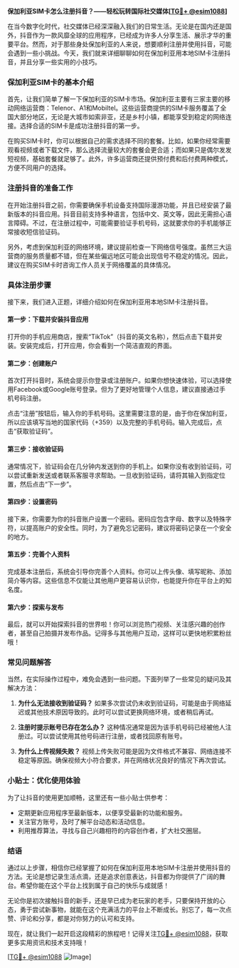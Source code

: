 **保加利亚SIM卡怎么注册抖音？——轻松玩转国际社交媒体[[TG💪+ @esim1088](https://t.me/s/esim1088)]**

在当今数字化时代，社交媒体已经深深融入我们的日常生活。无论是在国内还是国外，抖音作为一款风靡全球的应用程序，已经成为许多人分享生活、展示才华的重要平台。然而，对于那些身处保加利亚的人来说，想要顺利注册并使用抖音，可能会遇到一些小挑战。今天，我们就来详细聊聊如何在保加利亚用本地SIM卡注册抖音，并且分享一些实用的小技巧。

### 保加利亚SIM卡的基本介绍

首先，让我们简单了解一下保加利亚的SIM卡市场。保加利亚主要有三家主要的移动网络运营商：Telenor、A1和Mobiltel。这些运营商提供的SIM卡服务覆盖了全国大部分地区，无论是大城市如索非亚，还是乡村小镇，都能享受到稳定的网络连接。选择合适的SIM卡是成功注册抖音的第一步。

在购买SIM卡时，你可以根据自己的需求选择不同的套餐。比如，如果你经常需要观看视频或者下载文件，那么选择流量较大的套餐会更合适；而如果只是偶尔发发短视频，基础套餐就足够了。此外，许多运营商还提供预付费和后付费两种模式，方便不同用户的选择。

### 注册抖音的准备工作

在开始注册抖音之前，你需要确保手机设备支持国际漫游功能，并且已经安装了最新版本的抖音应用。抖音目前支持多种语言，包括中文、英文等，因此无需担心语言障碍。不过，在注册过程中，可能需要验证手机号码，这就要求你的手机能够正常接收短信验证码。

另外，考虑到保加利亚的网络环境，建议提前检查一下网络信号强度。虽然三大运营商的服务质量都不错，但在某些偏远地区可能会出现信号不稳定的情况。因此，建议在购买SIM卡时咨询工作人员关于网络覆盖的具体情况。

### 具体注册步骤

接下来，我们进入正题，详细介绍如何在保加利亚用本地SIM卡注册抖音。

#### 第一步：下载并安装抖音应用
打开你的手机应用商店，搜索“TikTok”（抖音的英文名称），然后点击下载并安装。安装完成后，打开应用，你会看到一个简洁直观的界面。

#### 第二步：创建账户
首次打开抖音时，系统会提示你登录或注册账户。如果你想快速体验，可以选择使用Facebook或Google账号登录。但为了更好地管理个人信息，建议直接通过手机号码注册。

点击“注册”按钮后，输入你的手机号码。这里需要注意的是，由于你在保加利亚，所以应该填写当地的国家代码（+359）以及完整的手机号码。输入完成后，点击“获取验证码”。

#### 第三步：接收验证码
通常情况下，验证码会在几分钟内发送到你的手机上。如果你没有收到验证码，可以尝试重新发送或者联系客服寻求帮助。一旦收到验证码，请将其输入到指定位置，然后点击“下一步”。

#### 第四步：设置密码
接下来，你需要为你的抖音账户设置一个密码。密码应包含字母、数字以及特殊字符，以提高账户的安全性。同时，为了避免忘记密码，建议将密码记录在一个安全的地方。

#### 第五步：完善个人资料
完成基本注册后，系统会引导你完善个人资料。你可以上传头像、填写昵称、添加简介等内容。这些信息不仅能让其他用户更容易认识你，也能提升你在平台上的知名度。

#### 第六步：探索与发布
最后，就可以开始探索抖音的世界啦！你可以浏览热门视频、关注感兴趣的创作者，甚至自己拍摄并发布作品。记得多与其他用户互动，这样可以更快地积累粉丝哦！

### 常见问题解答

当然，在实际操作过程中，难免会遇到一些问题。下面列举了一些常见的疑问及其解决方法：

1. **为什么无法接收到验证码？**
   如果多次尝试仍未收到验证码，可能是由于网络延迟或其他技术原因导致的。此时可以尝试更换网络环境，或者稍后再试。

2. **注册时提示账号已存在怎么办？**
   这种情况通常是因为该手机号码已经被他人注册过。可以尝试使用其他号码进行注册，或者找回原有账号。

3. **为什么上传视频失败？**
   视频上传失败可能是因为文件格式不兼容、网络连接不稳定等原因。确保视频大小符合要求，并在网络状况良好的情况下再次尝试。

### 小贴士：优化使用体验

为了让抖音的使用更加顺畅，这里还有一些小贴士供参考：

- 定期更新应用程序至最新版本，以便享受最新的功能和服务。
- 关注官方账号，及时了解平台动态和活动信息。
- 利用推荐算法，寻找与自己兴趣相符的内容创作者，扩大社交圈层。

### 结语

通过以上步骤，相信你已经掌握了如何在保加利亚用本地SIM卡注册并使用抖音的方法。无论是想记录生活点滴，还是追求创意表达，抖音都为你提供了广阔的舞台。希望你能在这个平台上找到属于自己的快乐与成就感！

无论你是初次接触抖音的新手，还是早已成为老玩家的老手，只要保持开放的心态，勇于尝试新事物，就能在这个充满活力的平台上不断成长。别忘了，每一次点赞、评论和分享，都是对你努力的认可和支持。

现在，就让我们一起开启这段精彩的旅程吧！记得关注[TG💪+ @esim1088](https://t.me/s/esim1088)，获取更多实用资讯和技术支持哦！

[[TG💪+ @esim1088](https://t.me/s/esim1088) ![Image](https://i.postimg.cc/4NQfJmqS/Snipaste-2025-05-13-00-14-12.png)]